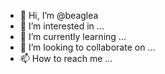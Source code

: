 - 👋 Hi, I’m @beaglea
- 👀 I’m interested in ...
- 🌱 I’m currently learning ...
- 💞️ I’m looking to collaborate on ...
- 📫 How to reach me ...

<!---
beaglea/beaglea is a ✨ special ✨ repository because its `README.md` (this file) appears on your GitHub profile.
You can click the Preview link to take a look at your changes.
--->
